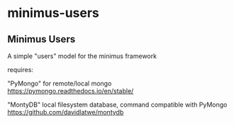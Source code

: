# minimus-users

## Minimus Users

A simple "users" model for the minimus framework

requires:
  
  "PyMongo" for remote/local mongo  https://pymongo.readthedocs.io/en/stable/
  
  "MontyDB" local filesystem database, command compatible with PyMongo
  https://github.com/davidlatwe/montydb
